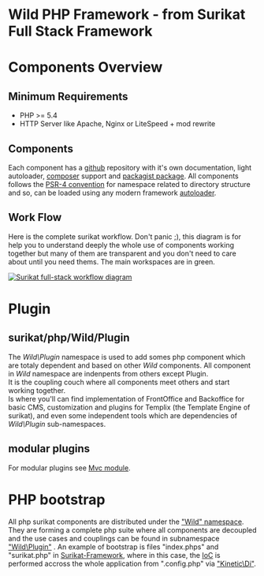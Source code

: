 # Wild PHP Framework - from Surikat Full Stack Framework

Components Overview
===================

Minimum Requirements
--------------------

- PHP >= 5.4
- HTTP Server like Apache, Nginx or LiteSpeed + mod rewrite

Components
----------

 Each component has a [github](https://github.com/surikat?tab=repositories) repository with it's own documentation, light autoloader, [composer](https://getcomposer.org) support and [packagist package](https://packagist.org/users/surikat/packages/). All components follows the [PSR-4 convention](http://www.php-fig.org/psr/psr-4/) for namespace related to directory structure and so, can be loaded using any modern framework [autoloader](Documentation/Autoload).

Work Flow
---------

 Here is the complete surikat workflow. Don't panic ;), this diagram is for help you to understand deeply the whole use of components working together but many of them are transparent and you don't need to care about until you need thems. The main workspaces are in green.

 [ ![Surikat full-stack workflow diagram](http://wildsurikat.com/img/surikat-workflow-diagram.png)](img/surikat-workflow-diagram.png)


 Plugin
=======

surikat/php/Wild/Plugin
-----------------------

 The *Wild\\Plugin* namespace is used to add somes php component which are totaly dependent and based on other *Wild* components. All component in *Wild* namespace are indenpents from others except Plugin.   
It is the coupling couch where all components meet others and start working together.   
Is where you'll can find implementation of FrontOffice and Backoffice for basic CMS, customization and plugins for Templix (the Template Engine of surikat), and even some independent tools which are dependencies of *Wild\\Plugin* sub-namespaces.

modular plugins
---------------

 For modular plugins see [Mvc module](http://wildsurikat.com/Documentation/Mvc#module).


PHP bootstrap
==============================

 All php surikat components are distributed under the ["Wild" namespace](https://github.com/surikat/Wild). They are forming a complete php suite where all components are decoupled and the use cases and couplings can be found in subnamespace ["Wild\\Plugin"](Documentation/Plugin) .
 An example of bootstrap is files "index.phps" and "surikat.php" in [Surikat-Framework](https://github.com/surikat/surikat/), where in this case, the [IoC](https://en.wikipedia.org/wiki/Inversion_of_control) is performed accross the whole application from ".config.php" via ["Kinetic\\Di"](Documentation/Kinetic).
